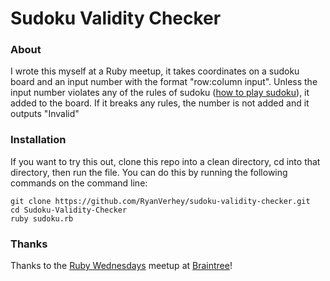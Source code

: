 Sudoku Validity Checker
=======================

### About

I wrote this myself at a Ruby meetup, it takes coordinates on a sudoku board and an input number with the format "row:column input". Unless the input number violates any of the rules of sudoku ([how to play sudoku](http://www.sudoku.name/rules/)), it added to the board. If it breaks any rules, the number is not added and it outputs "Invalid"

### Installation

If you want to try this out, clone this repo into a clean directory, cd into that directory, then run the file. You can do this by running the following commands on the command line:
```
git clone https://github.com/RyanVerhey/sudoku-validity-checker.git
cd Sudoku-Validity-Checker
ruby sudoku.rb
```

### Thanks
Thanks to the [Ruby Wednesdays](http://www.meetup.com/Ruby-Wednesdays/) meetup at [Braintree](https://www.braintreepayments.com/)!
